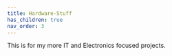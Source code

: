 ```yaml
---
title: Hardware-Stuff
has_children: true
nav_order: 3
---
```


This is for my more IT and Electronics focused projects.
